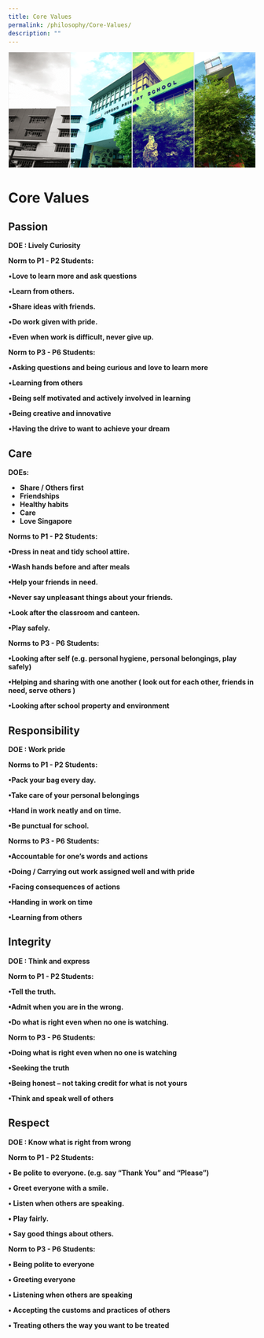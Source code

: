 ```yaml
---
title: Core Values
permalink: /philosophy/Core-Values/
description: ""
---
```

![](/images/Banner.png)

Core Values
===========

Passion
-------

  

**DOE : Lively Curiosity**

**Norm to P1 - P2 Students:**

•**Love to learn more and ask questions**

•**Learn from others.**

•**Share ideas with friends.**

•**Do work given with pride.**

•**Even when work is difficult, never give up.**

**Norm to P3 - P6 Students:**

•**Asking questions and being curious and love to learn more**

•**Learning from others**

•**Being self motivated and actively involved in learning**

•**Being creative and innovative**

•**Having the drive to want to achieve your dream**

Care
----

**DOEs:**

*   **Share / Others first**
*   **Friendships**
*   **Healthy habits**
*   **Care**
*   **Love Singapore**

**Norms to P1 - P2 Students:**

**•Dress in neat and tidy school attire.**

**•Wash hands before and after meals**

**•Help your friends in need.**

**•Never say unpleasant things about your friends.**  

**•Look after the classroom and canteen.**

**•Play safely.**

**Norms to P3 - P6 Students:**

**•Looking after self (e.g. personal hygiene, personal belongings, play safely)** 

**•Helping and sharing with one another ( look out for each other, friends in need, serve others )**

**•Looking after school property and environment**

  

Responsibility
--------------

  

**DOE : Work pride**

**Norms to P1 - P2 Students:**

**•Pack your bag every day.**

**•Take care of your personal belongings**

**•Hand in work neatly and on time.**

**•Be punctual for school.**

**Norms to P3 - P6 Students:**

**•Accountable for one’s words and actions**

**•Doing / Carrying out work assigned well and with pride**

**•Facing consequences of actions**

**•Handing in work on time**

**•Learning from others**

  

Integrity
---------

**DOE : Think and express**

**Norm to P1 - P2 Students:**

**•Tell the truth.**

**•Admit when you are in the wrong.**

**•Do what is right even when no one is watching.**

**Norm to P3 - P6 Students:**

**•Doing what is right even when no one is watching**

**•Seeking the truth**

**•Being honest – not taking credit for what is not yours**

**•Think and speak well of others**

  

Respect
-------

**DOE : Know what is right from wrong**

**Norm to P1 - P2 Students:**

**• Be polite to everyone. (e.g. say “Thank You” and “Please”)**

**• Greet everyone with a smile.**

**• Listen when others are speaking.**

**• Play fairly.**

**• Say good things about others.**

**Norm to P3 - P6 Students:**

**• Being polite to everyone**

**• Greeting everyone**

**• Listening when others are speaking**

**• Accepting the customs and practices of others**

**• Treating others the way you want to be treated**